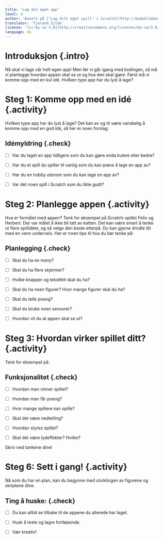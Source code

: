 ```yaml
---
title: 'Lag din egen app'
level: 4
author: 'Basert på ["Lag ditt eget spill" i Scratch](http://kodeklubben.github.io/scratch/lag_ditt_eget_spill/lag_ditt_eget_spill.html)'
translator: 'Tjerand Silde'
license: '[cc-by-sa 3.0](http://creativecommons.org/licenses/by-sa/3.0/)'
language: nb
---
```



# Introduksjon {.intro}

Nå skal vi lage vår helt egen app! Men før vi går igang med kodingen, så må vi
planlegge hvordan appen skal se ut og hva den skal gjøre. Først må vi komme opp
med en kul idé. Hvilken type app har du lyst å lage?


# Steg 1: Komme opp med en idé {.activity}

Hvilken type app har du lyst å lage? Det kan av og til være vanskelig å komme
opp med en god idé, så her er noen forslag:

##  Idémyldring {.check}

- [ ] Har du laget en app tidligere som du kan gjøre enda kulere eller bedre?

- [ ] Har du et spill du spiller til vanlig som du kan prøve å lage en app av?

- [ ] Har du en hobby utenom som du kan lage en app av?

- [ ] Var det noen spill i Scratch som du likte godt?


# Steg 2: Planlegge appen {.activity}

Hva er formålet med appen? Tenk for eksempel på Scratch-spillet Felix og
Herbert. Der var målet å ikke bli tatt av katten. Det kan være smart å tenke ut
flere spillidéer, og så velge den beste etterpå. Du kan gjerne drodle litt med
en venn underveis. Her er noen tips til hva du bør tenke på:

## Planlegging {.check}

- [ ] Skal du ha en meny?

- [ ] Skal du ha flere skjermer?

- [ ] Hvilke knapper og tekstfelt skal du ha?

- [ ] Skal du ha noen figurer? Hvor mange figurer skal du ha?

- [ ] Skal du telle poeng?

- [ ] Skal du bruke noen sensorer?

- [ ] Hvordan vil du at appen skal se ut?


# Steg 3: Hvordan virker spillet ditt? {.activity}

Tenk for eksempel på:

## Funksjonalitet {.check}

- [ ] Hvordan man vinner spillet?

- [ ] Hvordan man får poeng?

- [ ] Hvor mange spillere kan spille?

- [ ] Skal det være nedtelling?

- [ ] Hvordan styres spillet?

- [ ] Skal det være lydeffekter? Hvilke?

Skriv ned tankene dine!


# Steg 6: Sett i gang! {.activity}

Nå som du har en plan, kan du begynne med utviklingen av figurene og skriptene
dine.

## Ting å huske: {.check}

- [ ] Du kan alltid se tilbake til de appene du allerede har laget.

- [ ] Husk å teste og lagre fortløpende.

- [ ] Vær kreativ!
